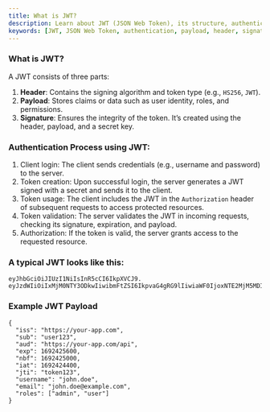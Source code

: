 ```yaml
---
title: What is JWT?
description: Learn about JWT (JSON Web Token), its structure, authentication process, and example payload.
keywords: [JWT, JSON Web Token, authentication, payload, header, signature]
---
```

### What is JWT?  
A JWT consists of three parts:
1. **Header**: Contains the signing algorithm and token type (e.g., `HS256`, `JWT`).
2. **Payload**: Stores claims or data such as user identity, roles, and permissions.
3. **Signature**: Ensures the integrity of the token. It’s created using the header, payload, and a secret key.

 
 ### Authentication Process using JWT: 
 1. Client login: The client sends credentials (e.g., username and password) to the server.
 2. Token creation: Upon successful login, the server generates a JWT signed with a secret and sends it to the client.
 3. Token usage: The client includes the JWT in the `Authorization` header of subsequent requests to access protected resources.
 4. Token validation: The server validates the JWT in incoming requests, checking its signature, expiration, and payload.
 5. Authorization: If the token is valid, the server grants access to the requested resource.


### A typical JWT looks like this:
```
eyJhbGciOiJIUzI1NiIsInR5cCI6IkpXVCJ9.
eyJzdWIiOiIxMjM0NTY3ODkwIiwibmFtZSI6IkpvaG4gRG9lIiwiaWF0IjoxNTE2MjM5MDIyfQ.SflKxwRJSMeKKF2QT4fwpMeJf36POk6yJV_adQssw5c
```
### Example JWT Payload 

```
{
  "iss": "https://your-app.com",
  "sub": "user123",
  "aud": "https://your-app.com/api",
  "exp": 1692425600,
  "nbf": 1692425000,
  "iat": 1692424400,
  "jti": "token123",
  "username": "john.doe",
  "email": "john.doe@example.com",
  "roles": ["admin", "user"]
}
```
